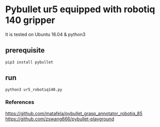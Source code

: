 # Pybullet ur5 equipped with robotiq 140 gripper
It is tested on Ubuntu 16.04 & python3

## prerequisite
```
pip3 install pybullet
```

## run
```
python3 ur5_robotiq140.py
```
###  References
https://github.com/matafela/pybullet_grasp_annotator_robotiq_85
https://github.com/zswang666/pybullet-playground
